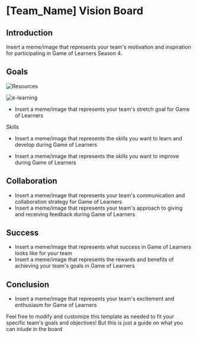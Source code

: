 # [Team_Name] Vision Board

## Introduction
Insert a meme/image that represents your team's motivation and inspiration for participating in Game of Learners Season 4.

## Goals
[//]: # (- Insert a meme/image that represents your team's primary goal for Game of Learners)
![Resources](https://media.giphy.com/media/aL0DjO1qJ9jmoX0o4Z/giphy.gif)

[//]: # (- Insert a meme/image that represents your team's secondary goal for Game of Learners)

![e-learning](https://media.giphy.com/media/3ohhwwCGCAeaw13O36/giphy.gif)



- Insert a meme/image that represents your team's stretch goal for Game of Learners

Skills

- Insert a meme/image that represents the skills you want to learn and develop during Game of Learners

- Insert a meme/image that represents the skills you want to improve during Game of Learners

## Collaboration
- Insert a meme/image that represents your team's communication and collaboration strategy for Game of Learners
- Insert a meme/image that represents your team's approach to giving and receiving feedback during Game of Learners

## Success
- Insert a meme/image that represents what success in Game of Learners looks like for your team
- Insert a meme/image that represents the rewards and benefits of achieving your team's goals in Game of Learners

## Conclusion
- Insert a meme/image that represents your team's excitement and enthusiasm for Game of Learners

Feel free to modify and customize this template as needed to fit your specific team's goals and objectives! But this is just a guide on what you can inlude in the board